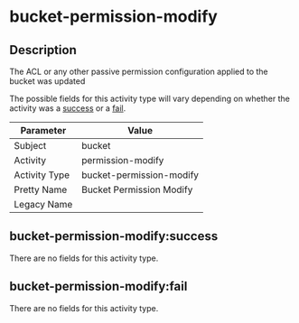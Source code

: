 bucket-permission-modify
========================

Description
-----------
The ACL or any other passive permission configuration applied to the bucket was updated

The possible fields for this activity type will vary depending on whether the activity was a [success](#bucket-permission-modifysuccess) or a [fail](#bucket-permission-modifyfail).

| Parameter     | Value                    |
| ------------- | ------------------------ |
| Subject       | bucket                   |
| Activity      | permission-modify        |
| Activity Type | bucket-permission-modify |
| Pretty Name   | Bucket Permission Modify |
| Legacy Name   |                          |

bucket-permission-modify:success
--------------------------------

There are no fields for this activity type.


bucket-permission-modify:fail
-----------------------------

There are no fields for this activity type.
